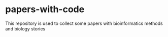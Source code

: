 # papers-with-code
This repository is used to collect some papers with bioinformatics methods and biology stories
